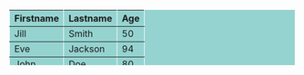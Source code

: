 <!DOCTYPE html>
<html>
  <head>
    <style>
        table, th, td{
           border-collapse: collapse;
        }
    </style>
</head>
  <body>
    <table border = "1" bordercolor="white" bgcolor="#95D3D0" height="100" width="50%">
      <tr>
        <th><b>Firstname</b></th>
        <th><b>Lastname</b></th>
        <th><b>Age</b></th>
      </tr>
      <tr>
        <td>Jill</td>
        <td>Smith</td>
        <td>50</td>
      </tr>
      <tr>
        <td>Eve</td>
        <td>Jackson</td>
        <td>94</td>
      </tr>
      <tr>
        <td>John</td>
        <td>Doe</td>
        <td>80</td>
      </tr>
    </table>
  </body>
</html>
